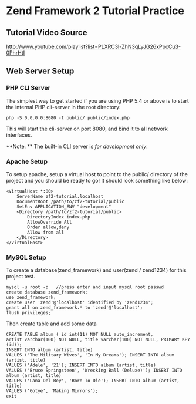 Zend Framework 2 Tutorial Practice
=======================

Tutorial Video Source
---------------------

http://www.youtube.com/playlist?list=PLXRC3l-ZhN3qLyJG26xPpcCu3-0PhrHtI



Web Server Setup
----------------

### PHP CLI Server

The simplest way to get started if you are using PHP 5.4 or above is to start the internal PHP cli-server in the root directory:

    php -S 0.0.0.0:8080 -t public/ public/index.php

This will start the cli-server on port 8080, and bind it to all network
interfaces.

**Note: ** The built-in CLI server is *for development only*.

### Apache Setup

To setup apache, setup a virtual host to point to the public/ directory of the
project and you should be ready to go! It should look something like below:

    <VirtualHost *:80>
        ServerName zf2-tutorial.localhost
        DocumentRoot /path/to/zf2-tutorial/public
        SetEnv APPLICATION_ENV "development"
        <Directory /path/to/zf2-tutorial/public>
            DirectoryIndex index.php
            AllowOverride All
            Order allow,deny
            Allow from all
        </Directory>
    </VirtualHost>

### MySQL Setup

To create a database(zend_framework) and user(zend / zend1234) for this project test.

    mysql -u root -p   //press enter and input mysql root passwd
    create database zend_framework;
    use zend_framework;
    create user 'zend'@'localhost' identified by 'zend1234';
    grant all on zend_framework.* to 'zend'@'localhost';
    flush privileges;

Then create table and add some data

    CREATE TABLE album ( id int(11) NOT NULL auto_increment,
    artist varchar(100) NOT NULL, title varchar(100) NOT NULL, PRIMARY KEY (id));
    INSERT INTO album (artist, title)
    VALUES ('The Military Wives', 'In My Dreams'); INSERT INTO album (artist, title)
    VALUES ('Adele', '21'); INSERT INTO album (artist, title)
    VALUES ('Bruce Springsteen', 'Wrecking Ball (Deluxe)'); INSERT INTO album (artist, title)
    VALUES ('Lana Del Rey', 'Born To Die'); INSERT INTO album (artist, title)
    VALUES ('Gotye', 'Making Mirrors');
    exit
